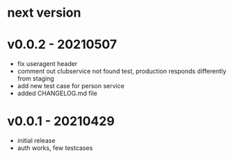 next version
============

v0.0.2 - 20210507
=================
* fix useragent header
* comment out clubservice not found test, production responds differently from staging
* add new test case for person service
* added CHANGELOG.md file

v0.0.1 - 20210429
=================
* initial release
* auth works, few testcases
